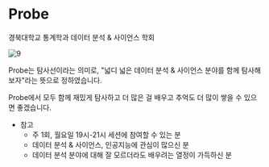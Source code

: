 # Probe
경북대학교 통계학과 데이터 분석 & 사이언스 학회

![9](https://github.com/KNU-Probe/2024_Probe_Spring/assets/154722795/72599890-6f46-4263-aa46-979524134dea)
                                                           
Probe는 탐사선이라는 의미로, "넓디 넓은 데이터 분석 & 사이언스 분야를 함께 탐사해보자"라는 뜻으로 정하였습니다.

Probe에서 모두 함께 재밌게 탐사하고 더 많은 걸 배우고 추억도 더 많이 쌓을 수 있으면 좋겠습니다.








* 참고
  - 주 1회, 월요일 19시-21시 세션에 참여할 수 있는 분
  - 데이터 분석 & 사이언스, 인공지능에 관심이 많으신 분
  - 데이터 분석 분야에 대해 잘 모르더라도 배우려는 열정이 가득하신 분
  
